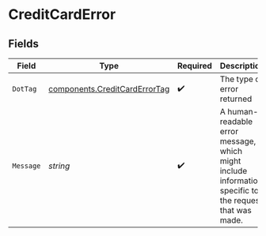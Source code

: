 # CreditCardError


## Fields

| Field                                                                                                   | Type                                                                                                    | Required                                                                                                | Description                                                                                             | Example                                                                                                 |
| ------------------------------------------------------------------------------------------------------- | ------------------------------------------------------------------------------------------------------- | ------------------------------------------------------------------------------------------------------- | ------------------------------------------------------------------------------------------------------- | ------------------------------------------------------------------------------------------------------- |
| `DotTag`                                                                                                | [components.CreditCardErrorTag](../../models/components/creditcarderrortag.md)                          | :heavy_check_mark:                                                                                      | The type of error returned                                                                              | declined_invalid_cvv                                                                                    |
| `Message`                                                                                               | *string*                                                                                                | :heavy_check_mark:                                                                                      | A human-readable error message, which might include information specific to<br/>the request that was made.<br/> | The payment was declined because the CVV is not valid                                                   |